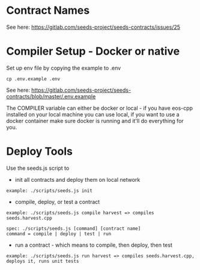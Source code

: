 # Contract Names

See here: https://gitlab.com/seeds-project/seeds-contracts/issues/25

# Compiler Setup - Docker or native

Set up env file by copying the example to .env

```
cp .env.example .env
```

See here: https://gitlab.com/seeds-project/seeds-contracts/blob/master/.env.example

The COMPILER variable can either be docker or local - if you have eos-cpp installed on your local machine you can use local, if you want to use a docker container make sure docker is running and it'll do everything for you.

# Deploy Tools

Use the seeds.js script to 

 * init all contracts and deploy them on local network

```
example: ./scripts/seeds.js init
```

 * compile, deploy, or test a contract

```
example: ./scripts/seeds.js compile harvest => compiles seeds.harvest.cpp
```

```
spec: ./scripts/seeds.js [command] [contract name]
command = compile | deploy | test | run
```


 *  run a contract - which means to compile, then deploy, then test 

```
example: ./scripts/seeds.js run harvest => compiles seeds.harvest.cpp, deploys it, runs unit tests
```
